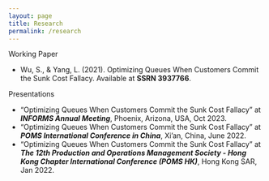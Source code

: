 ```yaml
---
layout: page
title: Research
permalink: /research
---
```



Working Paper
* Wu, S., & Yang, L. (2021). Optimizing Queues When Customers Commit the Sunk Cost Fallacy. Available at **SSRN 3937766**.

Presentations
* “Optimizing Queues When Customers Commit the Sunk Cost Fallacy” at **_INFORMS Annual Meeting_**, Phoenix, Arizona, USA, Oct 2023.
* “Optimizing Queues When Customers Commit the Sunk Cost Fallacy” at **_POMS International Conference in China_**, Xi’an, China, June 2022.
* “Optimizing Queues When Customers Commit the Sunk Cost Fallacy” at **_The 12th Production and Operations Management Society - Hong Kong Chapter International Conference (POMS HK)_**, Hong Kong SAR, Jan 2022.
